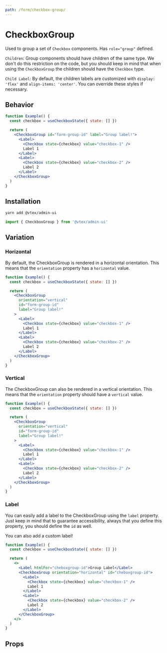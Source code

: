 ```yaml
---
path: /form/checkbox-group/
---
```


# CheckboxGroup

Used to group a set of `Checkbox` components. Has `role="group"` defined.

`Children`: Group components should have children of the same type. We don't do this restriction on the code, but you should keep in mind that when using the `CheckboxGroup` the children should have the `Checkbox` type.

`Child Label`: By default, the children labels are customized with `display: 'flex'` and `align-items: 'center'`. You can override these styles if necessary.

## Behavior

```jsx
function Example() {
  const checkbox = useCheckboxState({ state: [] })

  return (
    <CheckboxGroup id="form-group-id" label="Group label!">
      <Label>
        <Checkbox state={checkbox} value="checkbox-1" />
        Label 1
      </Label>
      <Label>
        <Checkbox state={checkbox} value="checkbox-2" />
        Label 2
      </Label>
    </CheckboxGroup>
  )
}
```

## Installation

```sh isStatic
yarn add @vtex/admin-ui
```

```jsx isStatic
import { CheckboxGroup } from '@vtex/admin-ui'
```

## Variation

### Horizontal

By default, the CheckboxGroup is rendered in a horizontal orientation. This means that the `orientation` property has a `horizontal` value.

```jsx
function Example() {
  const checkbox = useCheckboxState({ state: [] })

  return (
    <CheckboxGroup
      orientation="vertical"
      id="form-group-id"
      label="Group label!"
    >
      <Label>
        <Checkbox state={checkbox} value="checkbox-1" />
        Label 1
      </Label>
      <Label>
        <Checkbox state={checkbox} value="checkbox-2" />
        Label 2
      </Label>
    </CheckboxGroup>
  )
}
```

### Vertical

The CheckboxGroup can also be rendered in a vertical orientation. This means that the `orientation` property should have a `vertical` value.

```jsx
function Example() {
  const checkbox = useCheckboxState({ state: [] })

  return (
    <CheckboxGroup
      orientation="vertical"
      id="form-group-id"
      label="Group label!"
    >
      <Label>
        <Checkbox state={checkbox} value="checkbox-1" />
        Label 1
      </Label>
      <Label>
        <Checkbox state={checkbox} value="checkbox-2" />
        Label 2
      </Label>
    </CheckboxGroup>
  )
}
```

### Label

You can easily add a label to the CheckboxGroup using the `label` property. Just keep in mind that to guarantee accessibility, always that you define this property, you should define the `id` as well.

You can also add a custom label!

```jsx
function Example() {
  const checkbox = useCheckboxState({ state: [] })

  return (
    <>
      <Label htmlFor="cheboxgroup-id">Group Label</Label>
      <CheckboxGroup orientation="horizontal" id="cheboxgroup-id">
        <Label>
          <Checkbox state={checkbox} value="checkbox-1" />
          Label 1
        </Label>
        <Label>
          <Checkbox state={checkbox} value="checkbox-2" />
          Label 2
        </Label>
      </CheckboxGroup>
    </>
  )
}
```

## Props

<proptypes heading="CheckboxGroup" component="CheckboxGroup" />
